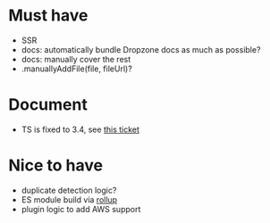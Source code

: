 # Must have
 - SSR
 - docs: automatically bundle Dropzone docs as much as possible?
 - docs: manually cover the rest
 - .manuallyAddFile(file, fileUrl)?

# Document
- TS is fixed to 3.4, see [this ticket](https://github.com/prisma-labs/nexus-prisma/issues/291#issuecomment-500809355)

# Nice to have
 - duplicate detection logic?
 - ES module build via [rollup](https://github.com/rollup/rollup-plugin-commonjs)
 - plugin logic to add AWS support
